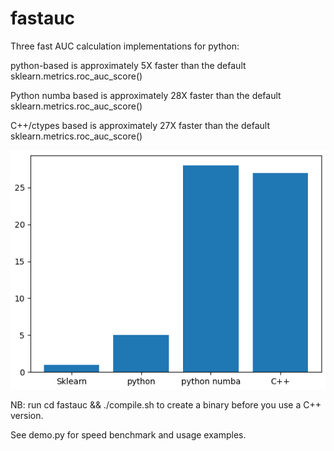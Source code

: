 # fastauc

Three fast AUC calculation implementations for python:

python-based is approximately 5X faster than the default sklearn.metrics.roc_auc_score()

Python numba based is approximately 28X faster than the default sklearn.metrics.roc_auc_score()

C++/ctypes based is approximately 27X faster than the default sklearn.metrics.roc_auc_score()

![speedup](speedup.png)

NB: run cd fastauc && ./compile.sh to create a binary before you use a C++ version.

See demo.py for speed benchmark and usage examples.